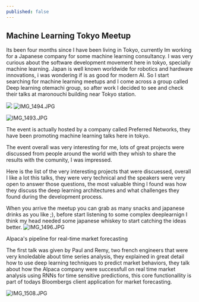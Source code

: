 ```yaml
---
published: false
---
```

## Machine Learning Tokyo Meetup

Its been four months since I have been living in Tokyo, currently Im working for a Japanese company for some machine learning consultancy. I was very curious about the software development movement here in tokyo, specially machine learning. Japan is well known worldwide for robotics and hardware innovations, i was wondering if is as good for modern AI. So I start searching for machine learning meetups and I come across a group called Deep learning otemachi group, so after work I decided to see and check their talks at maronouchi building near Tokyo station.


![]({{site.baseurl}}/_posts/IMG_1494.JPG)
![IMG_1494.JPG]({{site.baseurl}}/_posts/IMG_1494.JPG)

![IMG_1493.JPG]({{site.baseurl}}/_posts/IMG_1493.JPG)


The event is actually hosted by a company called Preferred Networks, they have been promoting machine learning talks here in tokyo.

The event overall was very interesting for me, lots of great projects were discussed from people around the world with they whish to share the results with the comunity, I was impressed.

Here is the list of the very interesting projects that were discuessed, overall I like a lot this talks, they were very technical and the speakers were very open to answer those questions, the most valuable thing I found was how they discuss the deep learning architectures and what challenges they found during the development process.

When you arrive the meetup you can grab as many snacks and japanese drinks as you like ;), before start listening to some complex deeplearnign I think my head needed some japanese whiskey to start catching the ideas better.
![IMG_1496.JPG]({{site.baseurl}}/_posts/IMG_1496.JPG)


Alpaca's pipeline for real-time market forecasting

The first talk was given by Paul and Remy, two french engineers that were very knoledable about time series analysis, they explained in great detail  how to use deep learning techniques to predict market behaviors, they talk about how the Alpaca company were successfull on real time market analysis using RNNs for time sensitive predictions, this core functionallity is part of todays Bloombergs client application for market forecasting.

![IMG_1508.JPG]({{site.baseurl}}/_posts/IMG_1508.JPG)



